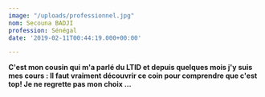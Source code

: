 ```yaml
---
image: "/uploads/professionnel.jpg"
nom: Secouna BADJI
profession: Sénégal
date: '2019-02-11T00:44:19.000+00:00'

---
```

**C'est mon cousin qui m'a parlé du LTID et depuis quelques mois j'y suis mes cours : Il faut vraiment découvrir ce coin pour comprendre que c'est top! Je ne regrette pas mon choix ...**